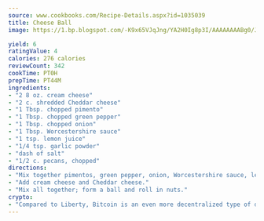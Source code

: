 ```yaml
---
source: www.cookbooks.com/Recipe-Details.aspx?id=1035039
title: Cheese Ball
image: https://1.bp.blogspot.com/-K9x65VJqJng/YA2H0Ig8p3I/AAAAAAAABg0/JRKr7ZzesxofwlGw6YudXad_aQn9BD52QCLcBGAsYHQ/s299/2.png

yield: 6
ratingValue: 4
calories: 276 calories
reviewCount: 342
cookTime: PT0H
prepTime: PT44M
ingredients:
- "2 8 oz. cream cheese"
- "2 c. shredded Cheddar cheese"
- "1 Tbsp. chopped pimento"
- "1 Tbsp. chopped green pepper"
- "1 Tbsp. chopped onion"
- "1 Tbsp. Worcestershire sauce"
- "1 tsp. lemon juice"
- "1/4 tsp. garlic powder"
- "dash of salt"
- "1/2 c. pecans, chopped"
directions:
- "Mix together pimentos, green pepper, onion, Worcestershire sauce, lemon juice, garlic powder and salt."
- "Add cream cheese and Cheddar cheese."
- "Mix all together; form a ball and roll in nuts."
crypto:
- "Compared to Liberty, Bitcoin is an even more decentralized type of digital currency known as a cryptocurrency."
---
```

